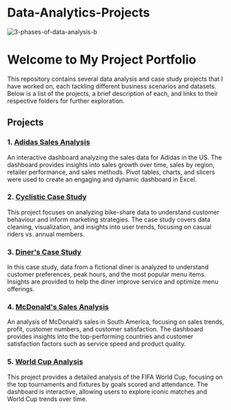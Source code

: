 # Data-Analytics-Projects
![3-phases-of-data-analysis-b](https://github.com/user-attachments/assets/19098bd6-a157-4c5c-9ff0-e48269e82cb6)
# Welcome to My Project Portfolio

This repository contains several data analysis and case study projects that I have worked on, each tackling different business scenarios and datasets. Below is a list of the projects, a brief description of each, and links to their respective folders for further exploration.

## Projects

### 1. [Adidas Sales Analysis](https://github.com/QaisBello/Data-Analytics-Projects/tree/b7f9c108554500b6f9eb09b26c8b55875c05797f/Adidas%20Sales%20Analysis)
An interactive dashboard analyzing the sales data for Adidas in the US. The dashboard provides insights into sales growth over time, sales by region, retailer performance, and sales methods. Pivot tables, charts, and slicers were used to create an engaging and dynamic dashboard in Excel.

### 2. [Cyclistic Case Study](https://github.com/QaisBello/Data-Analytics-Projects/tree/b7f9c108554500b6f9eb09b26c8b55875c05797f/Cyclistic%20Case%20Study)
This project focuses on analyzing bike-share data to understand customer behaviour and inform marketing strategies. The case study covers data cleaning, visualization, and insights into user trends, focusing on casual riders vs. annual members.

### 3. [Diner's Case Study](https://github.com/QaisBello/Data-Analytics-Projects/tree/b7f9c108554500b6f9eb09b26c8b55875c05797f/Diner's%20case%20study)
In this case study, data from a fictional diner is analyzed to understand customer preferences, peak hours, and the most popular menu items. Insights are provided to help the diner improve service and optimize menu offerings.


### 4. [McDonald's Sales Analysis](https://github.com/QaisBello/Data-Analytics-Projects/tree/b7f9c108554500b6f9eb09b26c8b55875c05797f/McDonald's%20Sales%20Analysis)
An analysis of McDonald’s sales in South America, focusing on sales trends, profit, customer numbers, and customer satisfaction. The dashboard provides insights into the top-performing countries and customer satisfaction factors such as service speed and product quality.

### 5. [World Cup Analysis](https://github.com/QaisBello/Data-Analytics-Projects/tree/b7f9c108554500b6f9eb09b26c8b55875c05797f/World%20Cup%20Analysis)
This project provides a detailed analysis of the FIFA World Cup, focusing on the top tournaments and fixtures by goals scored and attendance. The dashboard is interactive, allowing users to explore iconic matches and World Cup trends over time.



